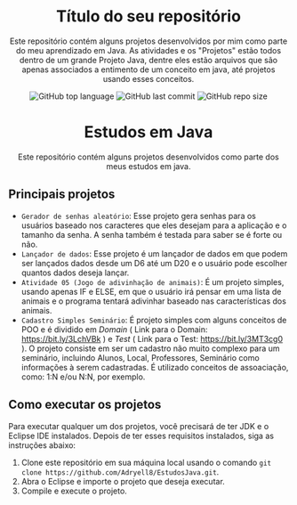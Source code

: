 <h1 align="center">Título do seu repositório</h1>

<!-- Descrição do seu repositório -->
<p align="center">Este repositório contém alguns projetos desenvolvidos por mim como parte do meu aprendizado em Java. As atividades e os "Projetos" estão todos dentro de um grande Projeto Java, dentre eles estão arquivos que são apenas associados a entimento de um conceito em java, até projetos usando esses conceitos.</p>

<!-- Shields -->
<p align="center">
  <img alt="GitHub top language" src="https://img.shields.io/github/languages/top/Adryell8/EstudosJava?color=yellow">
  <img alt="GitHub last commit" src="https://img.shields.io/github/last-commit/Adryell8/EstudosJava?color=blue">
  <img alt="GitHub repo size" src="https://img.shields.io/github/repo-size/Adryell8/EstudosJava?color=green">
</p>

<h1 align="center">Estudos em Java</h1>

<p align="center">Este repositório contém alguns projetos desenvolvidos como parte dos meus estudos em java.
</p>

## Principais projetos

- `Gerador de senhas aleatório`: Esse projeto gera senhas para os usuários baseado nos caracteres que eles desejam para a aplicação e o tamanho da senha. A senha também é testada para saber se é forte ou não.
- `Lançador de dados`: Esse projeto é um lançador de dados em que podem ser lançados dados desde um D6 até um D20 e o usuário pode escolher quantos dados deseja lançar.
- `Atividade 05 (Jogo de adivinhação de animais)`: É um projeto simples, usando apenas IF e ELSE, em que o usuário irá pensar em uma lista de animais e o programa tentará adivinhar baseado nas características dos animais.
- `Cadastro Simples Seminário`: É projeto simples com alguns conceitos de POO e é dividido em _Domain_ ( Link para o Domain: https://bit.ly/3LchVBk ) e _Test_ ( Link para o Test: https://bit.ly/3MT3cg0 ). O projeto consiste em ser um cadastro não muito complexo para um seminário, incluindo Alunos, Local, Professores, Seminário como informações à serem cadastradas. É utilizado conceitos de assoaciação, como: 1:N e/ou N:N, por exemplo.

## Como executar os projetos

Para executar qualquer um dos projetos, você precisará de ter JDK e o Eclipse IDE instalados. Depois de ter esses requisitos instalados, siga as instruções abaixo:

1. Clone este repositório em sua máquina local usando o comando `git clone https://github.com/Adryell8/EstudosJava.git`.
2. Abra o Eclipse e importe o projeto que deseja executar.
3. Compile e execute o projeto.
